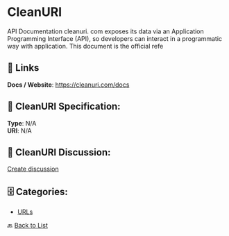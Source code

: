 # CleanURI


API Documentation cleanuri. com exposes its data via an Application Programming Interface (API), so developers can interact in a programmatic way with application.  This document is the official refe

##  🔗 Links
**Docs / Website**: https://cleanuri.com/docs

## 🧬 CleanURI Specification:
**Type**: N/A  
**URI**: N/A

## 💬 CleanURI Discussion:
[Create discussion](https://github.com/apis-list/apis-list/discussions/new)

## 🗄️ Categories:
- [URLs](https://github.com/apis-list/apis-list#urls-)




🔙 [Back to List](https://github.com/apis-list/apis-list)
